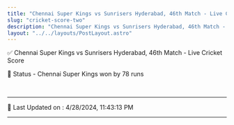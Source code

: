 ```yaml
---
title: "Chennai Super Kings vs Sunrisers Hyderabad, 46th Match - Live Cricket Score"
slug: "cricket-score-two"
description: "Chennai Super Kings vs Sunrisers Hyderabad, 46th Match - Live Cricket Score - Chennai Super Kings won by 78 runs."
layout: "../../layouts/PostLayout.astro"
--- 
```


✅ Chennai Super Kings vs Sunrisers Hyderabad, 46th Match - Live Cricket Score

📑 Status - Chennai Super Kings won by 78 runs

<br />

***

📝 Last Updated on : 4/28/2024, 11:43:13 PM

***

